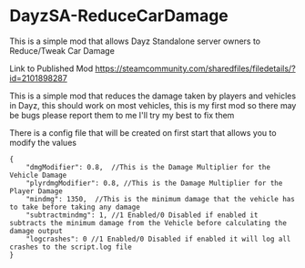 # DayzSA-ReduceCarDamage
This is a simple mod that allows Dayz Standalone server owners to Reduce/Tweak  Car Damage

Link to Published Mod https://steamcommunity.com/sharedfiles/filedetails/?id=2101898287

This is a simple mod that reduces the damage taken by players and vehicles in Dayz, this should work on most vehicles, this is my first mod so there may be bugs please report them to me I'll try my best to fix them

There is a config file that will be created on first start that allows you to modify the values
```
{
    "dmgModifier": 0.8,  //This is the Damage Multiplier for the Vehicle Damage
    "plyrdmgModifier": 0.8, //This is the Damage Multiplier for the Player Damage
    "mindmg": 1350,  //This is the minimum damage that the vehicle has to take before taking any damage
    "subtractmindmg": 1, //1 Enabled/0 Disabled if enabled it subtracts the minimum damage from the Vehicle before calculating the damage output
    "logcrashes": 0 //1 Enabled/0 Disabled if enabled it will log all crashes to the script.log file
}
```
